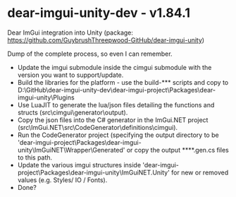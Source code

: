 # dear-imgui-unity-dev - v1.84.1
Dear ImGui integration into Unity (package: https://github.com/GuybrushThreepwood-GitHub/dear-imgui-unity)

Dump of the complete process, so even I can remember.

* Update the imgui submodule inside the cimgui submodule with the version you want to support/update.
* Build the libraries for the platform - use the build-*** scripts and copy to D:\GitHub\dear-imgui-unity-dev\dear-imgui-project\Packages\dear-imgui-unity\Plugins
* Use LuaJIT to generate the lua/json files detailing the functions and structs (src\cimgui\generator\output).
* Copy the json files into the C# generator in the ImGui.NET project (src\ImGui.NET\src\CodeGenerator\definitions\cimgui).
* Run the CodeGenerator project (specifying the output directory to be 'dear-imgui-project\Packages\dear-imgui-unity\ImGuiNET\Wrapper\Generated' or copy the output ****.gen.cs files to this path.
* Update the various imgui structures inside 'dear-imgui-project\Packages\dear-imgui-unity\ImGuiNET.Unity' for new or removed values (e.g. Styles/ IO / Fonts).
* Done?
